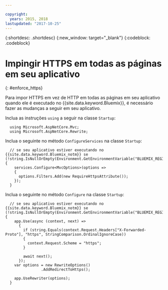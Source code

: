 ```yaml
---

copyright:
  years: 2015, 2018
lastupdated: "2017-10-25"
---
```


{:shortdesc: .shortdesc}
{:new_window: target="_blank"}
{:codeblock: .codeblock}

# Impingir HTTPS em todas as páginas em seu aplicativo
{: #enforce_https}

Para impor HTTPS em vez de HTTP em todas as páginas em seu aplicativo quando ele é executado no
{{site.data.keyword.Bluemix}}, é necessário fazer as mudanças a seguir em seu aplicativo.

Inclua as instruções `using` a seguir na classe `Startup`:

```
  using Microsoft.AspNetCore.Mvc;
  using Microsoft.AspNetCore.Rewrite;
```

Inclua o seguinte no método `ConfigureServices` na classe `Startup`:

```
  // se seu aplicativo estiver executando no {{site.data.keyword.Bluemix_notm}} se (!string.IsNullOrEmpty(Environment.GetEnvironmentVariable("BLUEMIX_REGION"))) {
    services.Configure<MvcOptions>(options =>
    {
      options.Filters.Add(new RequireHttpsAttribute());
    });
  }
```

Inclua o seguinte no método `Configure` na classe `Startup`:

```
  // se seu aplicativo estiver executando no {{site.data.keyword.Bluemix_notm}} se (!string.IsNullOrEmpty(Environment.GetEnvironmentVariable("BLUEMIX_REGION"))) {
    app.Use(async (context, next) =>
      {
        if (string.Equals(context.Request.Headers["X-Forwarded-Proto"], "https", StringComparison.OrdinalIgnoreCase))
        {
          context.Request.Scheme = "https";
        }

        await next();
      });
    var options = new RewriteOptions()
                .AddRedirectToHttps();

    app.UseRewriter(options);
  }
```
